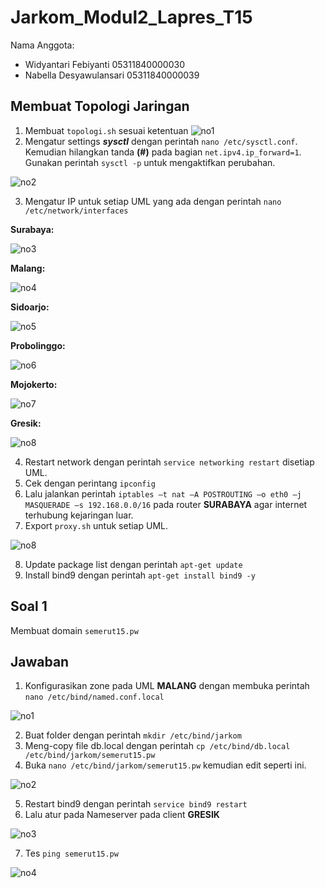 # Jarkom_Modul2_Lapres_T15

Nama Anggota: 
  - Widyantari Febiyanti 05311840000030
  - Nabella Desyawulansari 05311840000039

## Membuat Topologi Jaringan
1. Membuat ```topologi.sh``` sesuai ketentuan
![no1](https://github.com/belladewusa/Jarkom_Modul2_Lapres_T15/blob/main/gambar/topologi.png)
2. Mengatur settings **_sysctl_** dengan perintah ```nano /etc/sysctl.conf```. Kemudian hilangkan tanda **(#)** pada bagian ```net.ipv4.ip_forward=1```. 
Gunakan perintah ```sysctl -p``` untuk mengaktifkan perubahan.

 ![no2](https://github.com/belladewusa/Jarkom_Modul2_Lapres_T15/blob/main/gambar/systcl.png)

3. Mengatur IP untuk setiap UML yang ada dengan perintah ```nano /etc/network/interfaces```

**Surabaya:** 

![no3](https://github.com/belladewusa/Jarkom_Modul2_Lapres_T15/blob/main/gambar/surabaya%20topo.png)

**Malang:**

![no4](https://github.com/belladewusa/Jarkom_Modul2_Lapres_T15/blob/main/gambar/malang%20topo.png)

**Sidoarjo:**

![no5](https://github.com/belladewusa/Jarkom_Modul2_Lapres_T15/blob/main/gambar/sidoarjo%20topo.png)

**Probolinggo:**

![no6](https://github.com/belladewusa/Jarkom_Modul2_Lapres_T15/blob/main/gambar/probolinggo%20topo.png)

**Mojokerto:**

![no7](https://github.com/belladewusa/Jarkom_Modul2_Lapres_T15/blob/main/gambar/mojokerto%20topo.png)

**Gresik:**

![no8](https://github.com/belladewusa/Jarkom_Modul2_Lapres_T15/blob/main/gambar/gresik%20topo.png)

4. Restart network dengan perintah ```service networking restart``` disetiap UML. 
5. Cek dengan perintang ```ipconfig```
6. Lalu jalankan perintah ```iptables –t nat –A POSTROUTING –o eth0 –j MASQUERADE –s 192.168.0.0/16``` pada router **SURABAYA** agar internet terhubung kejaringan luar. 
7. Export ```proxy.sh``` untuk setiap UML.

![no8](https://github.com/belladewusa/Jarkom_Modul2_Lapres_T15/blob/main/gambar/proxy.png)

8. Update package list dengan perintah ```apt-get update```
9. Install bind9 dengan perintah ```apt-get install bind9 -y```

## Soal 1
Membuat domain ```semerut15.pw```

## Jawaban
1. Konfigurasikan zone pada UML **MALANG** dengan membuka perintah ```nano /etc/bind/named.conf.local```

![no1](https://github.com/belladewusa/Jarkom_Modul2_Lapres_T15/blob/main/gambar/no%201%20zone.png)

2. Buat folder dengan perintah ```mkdir /etc/bind/jarkom```
3. Meng-copy file db.local dengan perintah ```cp /etc/bind/db.local /etc/bind/jarkom/semerut15.pw```
4. Buka ```nano /etc/bind/jarkom/semerut15.pw``` kemudian edit seperti ini. 

![no2](https://github.com/belladewusa/Jarkom_Modul2_Lapres_T15/blob/main/gambar/no%201.png)

5. Restart bind9 dengan perintah ```service bind9 restart```
6. Lalu atur pada Nameserver pada client **GRESIK** 

![no3](https://github.com/belladewusa/Jarkom_Modul2_Lapres_T15/blob/main/gambar/setting%20nameserver%20client.png)

7. Tes ```ping semerut15.pw```

![no4](https://github.com/belladewusa/Jarkom_Modul2_Lapres_T15/blob/main/gambar/no%201%20hasil.png)
